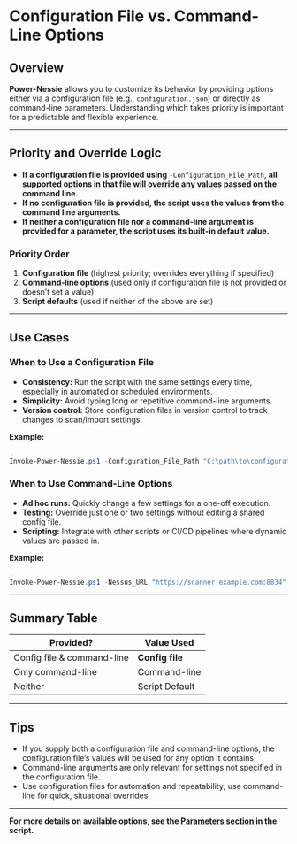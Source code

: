 # Configuration File vs. Command-Line Options

## Overview

**Power-Nessie** allows you to customize its behavior by providing options either via a configuration file (e.g., `configuration.json`) or directly as command-line parameters. Understanding which takes priority is important for a predictable and flexible experience.

---

## Priority and Override Logic

- **If a configuration file is provided using** `-Configuration_File_Path`, **all supported options in that file will override any values passed on the command line.**
- **If no configuration file is provided, the script uses the values from the command line arguments.**
- **If neither a configuration file nor a command-line argument is provided for a parameter, the script uses its built-in default value.**

### Priority Order
1. **Configuration file** (highest priority; overrides everything if specified)
2. **Command-line options** (used only if configuration file is not provided or doesn’t set a value)
3. **Script defaults** (used if neither of the above are set)

---

## Use Cases

### When to Use a Configuration File

- **Consistency:** Run the script with the same settings every time, especially in automated or scheduled environments.
- **Simplicity:** Avoid typing long or repetitive command-line arguments.
- **Version control:** Store configuration files in version control to track changes to scan/import settings.

**Example:**
```powershell
.
Invoke-Power-Nessie.ps1 -Configuration_File_Path "C:\path\to\configuration.json"
```

### When to Use Command-Line Options

- **Ad hoc runs:** Quickly change a few settings for a one-off execution.
- **Testing:** Override just one or two settings without editing a shared config file.
- **Scripting:** Integrate with other scripts or CI/CD pipelines where dynamic values are passed in.

**Example:**
```powershell
.
Invoke-Power-Nessie.ps1 -Nessus_URL "https://scanner.example.com:8834" -Nessus_Access_Key "XXXX" -Nessus_Secret_Key "YYYY"
```

---

## Summary Table

| Provided?                      | Value Used      |
|--------------------------------|----------------|
| Config file & command-line      | **Config file** |
| Only command-line               | Command-line    |
| Neither                         | Script Default  |

---

## Tips

- If you supply both a configuration file and command-line options, the configuration file’s values will be used for any option it contains.
- Command-line arguments are only relevant for settings not specified in the configuration file.
- Use configuration files for automation and repeatability; use command-line for quick, situational overrides.

---

**For more details on available options, see the [Parameters section](https://github.com/nicpenning/Power-Nessie/blob/main/Invoke-Power-Nessie.ps1) in the script.**
